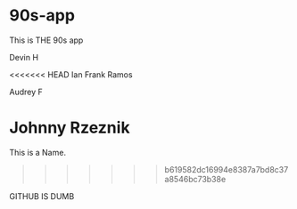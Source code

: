 # 90s-app
This is THE 90s app

Devin H

<<<<<<< HEAD
Ian Frank Ramos

Audrey F

Johnny Rzeznik
=======
This is a Name.
>>>>>>> b619582dc16994e8387a7bd8c37a8546bc73b38e


GITHUB IS DUMB
